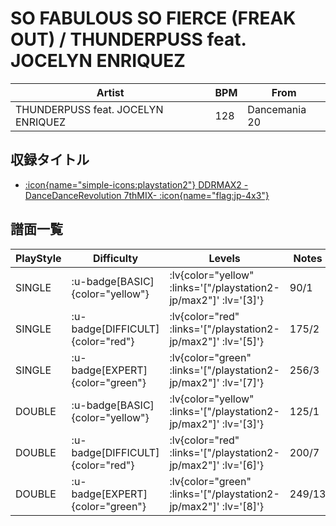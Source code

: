 # SO FABULOUS SO FIERCE (FREAK OUT) / THUNDERPUSS feat. JOCELYN ENRIQUEZ

|Artist|BPM|From|
|------|---|----|
|THUNDERPUSS feat. JOCELYN ENRIQUEZ|128|Dancemania 20|

## 収録タイトル

- [ :icon{name="simple-icons:playstation2"} DDRMAX2 -DanceDanceRevolution 7thMIX- :icon{name="flag:jp-4x3"} ](/playstation2-jp/max2)

## 譜面一覧

|PlayStyle|Difficulty|Levels|Notes|Movie|
|---------|----------|------|-----|-----|
|SINGLE| :u-badge[BASIC]{color="yellow"} | :lv{color="yellow" :links='["/playstation2-jp/max2"]' :lv='[3]'} |90/1||
|SINGLE| :u-badge[DIFFICULT]{color="red"} | :lv{color="red" :links='["/playstation2-jp/max2"]' :lv='[5]'} |175/2||
|SINGLE| :u-badge[EXPERT]{color="green"} | :lv{color="green" :links='["/playstation2-jp/max2"]' :lv='[7]'} |256/3||
|DOUBLE| :u-badge[BASIC]{color="yellow"} | :lv{color="yellow" :links='["/playstation2-jp/max2"]' :lv='[3]'} |125/1||
|DOUBLE| :u-badge[DIFFICULT]{color="red"} | :lv{color="red" :links='["/playstation2-jp/max2"]' :lv='[6]'} |200/7||
|DOUBLE| :u-badge[EXPERT]{color="green"} | :lv{color="green" :links='["/playstation2-jp/max2"]' :lv='[8]'} |249/13||
